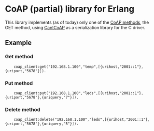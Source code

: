 CoAP (partial) library for Erlang
==========================

This library implements (as of today) only one of the [CoAP methods](http://tools.ietf.org/html/draft-ietf-core-coap-18), the GET method, using [CantCoAP](https://github.com/staropram/cantcoap) as a serialization library for the C driver.<br />

Example
--------------------------
### Get method
		coap_client:get("192.168.1.100","temp",[{urihost,"2001::1"},{uriport,"5678"}]).
### Put method
		coap_client:put("192.168.1.100","leds",[{urihost,"2001::1"},{uriport,"5678"},{uriquery,"7"}]).
### Delete method
		coap_client:delete("192.168.1.100","leds",[{urihost,"2001::1"},{uriport,"5678"},{uriquery,"5"}]).
